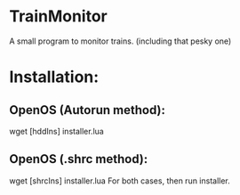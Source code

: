 # TrainMonitor
A small program to monitor trains. (including that pesky one)

# Installation:
## OpenOS (Autorun method): 
  wget [hddIns] installer.lua
## OpenOS (.shrc method):
  wget [shrcIns] installer.lua
  For both cases, then run installer.
